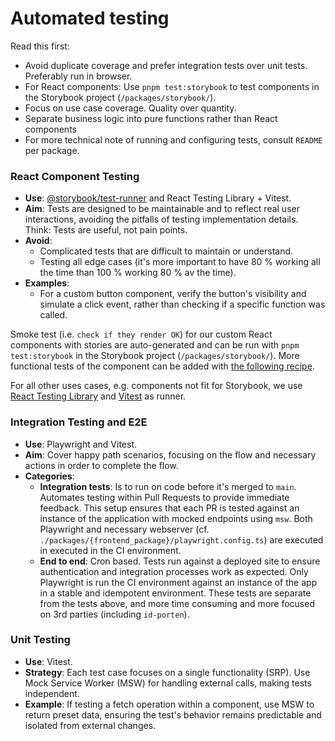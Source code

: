 # Automated testing

Read this first:

- Avoid duplicate coverage and prefer integration tests over unit tests. Preferably run in browser.
- For React components: Use `pnpm test:storybook` to test components in the Storybook project (`/packages/storybook/`).
- Focus on use case coverage. Quality over quantity.
- Separate business logic into pure functions rather than React components
- For more technical note of running and configuring tests, consult `README` per package.

### React Component Testing

- **Use**: [@storybook/test-runner](https://storybook.js.org/addons/@storybook/test-runner) and React Testing Library + Vitest.
- **Aim**: Tests are designed to be maintainable and to reflect real user interactions, avoiding the pitfalls of testing implementation details. Think: Tests are useful, not pain points.
- **Avoid**:
    - Complicated tests that are difficult to maintain or understand.
    - Testing all edge cases (it's more important to have 80 % working all the time than 100 % working 80 % av the time).
- **Examples**: 
  - For a custom button component, verify the button's visibility and simulate a click event, rather than checking if a specific function was called. 

Smoke test (i.e. `check if they render OK`) for our custom React components with stories are auto-generated and can be run with `pnpm test:storybook` in the Storybook project (`/packages/storybook/`).
More functional tests of the component can be added with [the following recipe](https://storybook.js.org/docs/writing-stories). 

For all other uses cases, e.g. components not fit for Storybook, we use [React Testing Library](https://testing-library.com/docs/react-testing-library/intro/) and [Vitest](https://vitest.dev/) as runner.

### Integration Testing and E2E

- **Use**: Playwright and Vitest.
- **Aim**: Cover happy path scenarios, focusing on the flow and necessary actions in order to complete the flow.
- **Categories**:
    - **Integration tests**: Is to run on code before it's merged to `main`. Automates testing within Pull Requests to provide immediate feedback. 
      This setup ensures that each PR is tested against an instance of the application with mocked endpoints using `msw`. Both Playwright and necessary webserver (cf. `./packages/{frontend_package}/playwright.config.ts`) are executed in executed in the CI environment.
    - **End to end**: Cron based. Tests run against a deployed site to ensure authentication and integration processes work as expected. Only Playwright is run the CI environment against an instance of the app in a stable and idempotent environment. These tests are separate from the tests above, and more time consuming and more focused on 3rd parties (including `id-porten`).

### Unit Testing

- **Use**: Vitest.
- **Strategy**: Each test case focuses on a single functionality (SRP). Use Mock Service Worker (MSW) for handling external calls, making tests independent.
- **Example**: If testing a fetch operation within a component, use MSW to return preset data, ensuring the test's behavior remains predictable and isolated from external changes.

